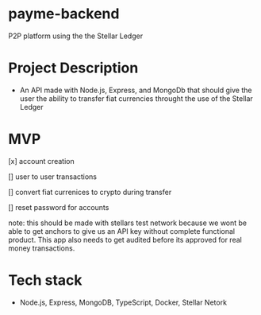 # payme-backend
P2P platform using the the Stellar Ledger

# Project Description

  - An API made with Node.js, Express, and MongoDb that should give the user the ability to transfer fiat currencies throught the use of the Stellar Ledger
  
# MVP

  [x] account creation
  
  [] user to user transactions
  
  [] convert fiat currenices to crypto during transfer
  
  [] reset password for accounts
  
  note: this should be made with stellars test network because we wont be able to get anchors to give us an API key without complete functional product. This app also needs to get audited before its approved for real money transactions. 

# Tech stack
  
  - Node.js, Express, MongoDB, TypeScript, Docker, Stellar Netork
